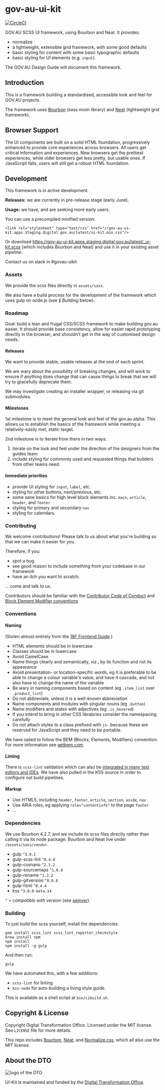 # gov-au-ui-kit
[![CircleCI](https://circleci.com/gh/AusDTO/gov-au-ui-kit.svg?style=svg)](https://circleci.com/gh/AusDTO/gov-au-ui-kit)

GOV.AU SCSS UI framework, using Bourbon and Neat. It provides:

- normalize
- a lightweight, extensible grid framework, with some good defaults
- basic styling for content with some basic typographic defaults
- basic styling for UI elements (e.g. `input`).

The GOV.AU Design Guide will document this framework.

## Introduction

This is a framework building a standardised, accessible look and feel for GOV.AU projects.

The framework uses [Bourbon](https://github.com/thoughtbot/bourbon) (sass mixin library) and [Neat](https://github.com/thoughtbot/neat) (lightweight grid framework).

## Browser Support

The UI components are built on a solid HTML foundation, progressively enhanced to provide core experiences across browsers. All users get critical information and experiences. New browsers get the prettiest experiences, while older browsers get less pretty, but usable ones. If JavaScript fails, users will still get a robust HTML foundation.

## Development

This framework is in active development.

**Releases:** we are currently in pre-release stage (early June).

**Usage:** we have, and are seeking more early users.

You can use a precompiled minified version:
```
<link rel="stylesheet" type="text/css" href="//gov-au-ui-kit.apps.staging.digital.gov.au/latest/ui-kit.min.css"/>
```
Or download https://gov-au-ui-kit.apps.staging.digital.gov.au/latest/_ui-kit.scss (which includes Bourbon and Neat) and use it in your existing asset pipeline.

Contact us on slack in #govau-uikit

### Assets

We provide the scss files directly in `assets/sass`.

We also have a build process for the development of the framework which uses gulp on node.js (see *§ Building* below).

### Roadmap

Goal: build a lean and frugal CSS/SCSS framework to make building gov.au easier. It should provide base consistency, allow for easier rapid prototyping directly in the browser, and shouldn't get in the way of customised design needs.

#### Releases

We want to provide stable, usable releases at the end of each sprint.

We are wary about the possibility of breaking changes, and will work to ensure if anything does change that can cause things to break that we will try to gracefully deprecate them.

We may investigate creating an installer wrapper, or releasing via git submodules.

#### Milestones

1st milestone is to meet the general look and feel of the gov.au alpha. This allows us to establish the basics of the framework while meeting a relatively-easily met, static target.

2nd milestone is to iterate from there in two ways:

1. iterate on the look and feel under the direction of the designers from the guides team
2. include styling for commonly used and requested things that builders from other teams need.

#### Immediate priorities

- provide UI styling for `input`, `label`, etc.
- styling for other buttons, next/previous, etc.
- some sane basics for high level block elements inc. `main`, `article`, `header`, and `footer`
- styling for primary and secondary `nav`
- styling for calendars.

### Contributing

We welcome contributions! Please talk to us about what you're building so that we can make it easier for you.

Therefore, if you:

- spot a bug
- see good reason to include something from your codebase in our framework
- have an itch you want to scratch.

... come and talk to us.

Contributors should be familiar with the [Contributor Code of Conduct](https://github.com/AusDTO/gov-au-ui-kit/blob/master/code_of_conduct.md) and [Block Element Modifier conventions](http://getbem.com/)

### Conventions

#### Naming

(Stolen almost entirely from the [18F Frontend Guide](https://pages.18f.gov/frontend/css-coding-styleguide/naming/).)

* HTML elements should be in lowercase
* Classes should be in lowercase
* Avoid CamelCase
* Name things clearly and semantically, viz., by its function and not its appearance
* Avoid presentation- or location-specific words, eg it is preferable to be able to change a colour variable's value, and have it cascade, and not also have to change the name of the variable
* Be wary in naming components based on content (eg `.item_list` over `.product_list`)
* Do not abbreviate, unless it is a well-known abbreviation
* Name components and modules with singular nouns (eg `.button`)
* Name modifiers and states with adjectives (eg `.is_hovered`)
* If you intend to bring in other CSS librabries consider the namespacing carefully
* Do not attach styles to a class prefixed with `js-` because these are reserved for JavaScript and they need to be portable.

We have opted to follow the BEM (Blocks, Elements, Modifiers) convention. For more information see [getbem.com](http://getbem.com/introduction/).

#### Linting

There is `scss-lint` validation which can also be [integrated in many text editors and IDEs](https://github.com/brigade/scss-lint/#editor-integration). We have also pulled in the KSS source in order to configure out build pipelines.

#### Markup

* Use HTML5, including `header`, `footer`, `article`, `section`, `aside`, `nav`
* Use ARIA roles, eg applying `role="contentinfo"` to the page `footer`
* ...

### Dependencies

We use Bourbon 4.2.7, and we include its scss files directly rather than calling it via its node package. Bourbon and Neat live under `/assets/sass/vendor`.

- gulp `^3.9.1`
- gulp-scss-lint `^0.4.0`
- gulp-cssnano `^2.1.2`
- gulp-sourcemaps `^1.6.0`
- gulp-rename `^1.2.2`
- gulp-gitversion `^0.0.8`
- gulp-html `^0.4.4`
- kss `^3.0.0-beta.14`

`^` = *compatible with version* (see [semver](https://docs.npmjs.com/misc/semver#caret-ranges-123-025-004)).

### Building

To just build the scss yourself, install the dependencies:

```
gem install scss_lint scss_lint_reporter_checkstyle
brew install npm
npm install
npm install -g gulp
```

And then run:

```
gulp
```

We have automated this, with a few additions:

- `scss-lint` for linting
- `kss-node` for auto-building a living style guide.

This is available as a shell script at `bin/cibuild.sh`.

## Copyright & License

Copyright Digital Transformation Office. Licensed under the MIT license. See `LICENSE` file for more details.

This repo includes [Bourbon](http://bourbon.io/), [Neat](http://neat.bourbon.io/), and [Normalize.css](https://necolas.github.io/normalize.css/), which all also use the MIT license.

## About the DTO

![](https://www.dto.gov.au/images/govt-crest.png "logo of the DTO")

UI-Kit is maintained and funded by the [Digital Transformation Office](https://www.dto.gov.au/).
